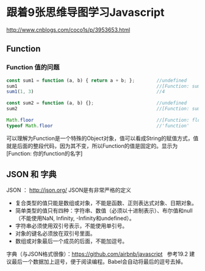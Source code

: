 # 跟着9张思维导图学习Javascript
http://www.cnblogs.com/coco1s/p/3953653.html

## Function
### Function 值的问题
```javascript
const sum1 = function (a, b) { return a + b; };        //undefined   
sum1                                                   //[Function: sum]  
sum1(1, 3)                                             //4  
  
const sum2 = function (a, b) {};                       //undefined  
sum2                                                   //[Function: sum2]  
  
Math.floor                                             //[Function: floor]  
typeof Math.floor                                      //'function'  
```
可以理解为Function是一个特殊的Object对象，值可以看成String的赋值方式，值就是后面的整段代码，因为其不变，所以Function的值是固定的。显示为[Function: 你的function的名字] 


## JSON 和 字典
JSON ： http://json.org/
JSON是有非常严格的定义
- 复合类型的值只能是数组或对象，不能是函数、正则表达式对象、日期对象。
- 简单类型的值只有四种：字符串、数值（必须以十进制表示）、布尔值和null（不能使用NaN, Infinity, -Infinity和undefined）。
- 字符串必须使用双引号表示，不能使用单引号。
- 对象的键名必须放在双引号里面。
- 数组或对象最后一个成员的后面，不能加逗号。
  
  
字典（与JSON格式很像）：https://github.com/airbnb/javascript   参考19.2
建议最后一个数据加上逗号，便于阅读编程。Babel会自动将最后的逗号去掉。

